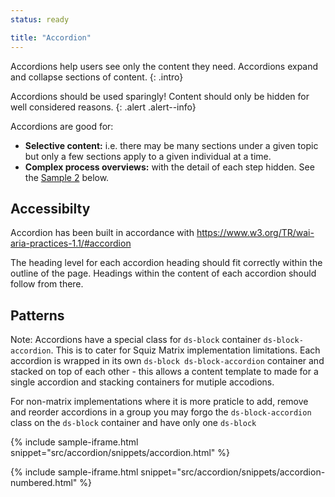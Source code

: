 ```yaml
---
status: ready

title: "Accordion"
---
```

Accordions help users see only the content they need. Accordions expand and collapse sections of content.
{: .intro}

Accordions should be used sparingly! Content should only be hidden for well considered reasons.
{: .alert .alert--info}

Accordions are good for:
* **Selective content:** i.e. there may be many sections under a given topic but only a few sections apply to a given individual at a time.
* **Complex process overviews:** with the detail of each step hidden. See the [Sample 2](#accordion-sample-2) below.

## Accessibilty

Accordion has been built in accordance with https://www.w3.org/TR/wai-aria-practices-1.1/#accordion

The heading level for each accordion heading should fit correctly within the outline of the page. Headings within the content of each accordion should follow from there.

## Patterns

Note: Accordions have a special class for `ds-block` container `ds-block-accordion`. This is to cater for Squiz Matrix implementation limitations. Each accordion is wrapped in its own `ds-block ds-block-accordion` container and stacked on top of each other - this allows a content template to made for a single accordion and stacking containers for mutiple accodions. 

For non-matrix implementations where it is more praticle to add, remove and reorder accordions in a group you may forgo the `ds-block-accordion` class on the `ds-block` container and have only one `ds-block` 

{% include sample-iframe.html snippet="src/accordion/snippets/accordion.html" %}

{% include sample-iframe.html snippet="src/accordion/snippets/accordion-numbered.html" %}
